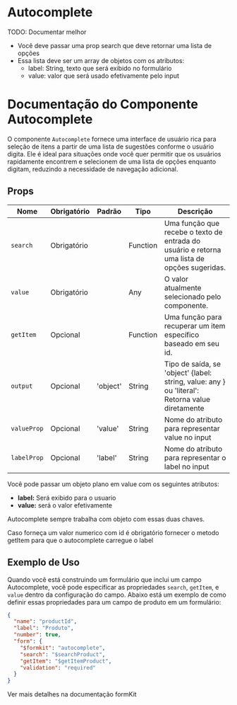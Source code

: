 # Autocomplete

TODO: Documentar melhor

* Você deve passar uma prop search que deve retornar uma lista de opções
* Essa lista deve ser um array de objetos com os atributos:
  * label: String, texto que será exibido no formulário
  * value: valor que será usado efetivamente pelo input

# Documentação do Componente Autocomplete

O componente `Autocomplete` fornece uma interface de usuário rica para seleção de itens a partir de uma lista de
sugestões conforme o usuário digita. Ele é ideal para situações onde você quer permitir que os usuários rapidamente
encontrem e selecionem de uma lista de opções enquanto digitam, reduzindo a necessidade de navegação adicional.

## Props

| Nome        | Obrigatório | Padrão   | Tipo     | Descrição                                                                                       |
|-------------|-------------|----------|----------|-------------------------------------------------------------------------------------------------|
| `search`    | Obrigatório |          | Function | Uma função que recebe o texto de entrada do usuário e retorna uma lista de opções sugeridas.    |
| `value`     | Obrigatório |          | Any      | O valor atualmente selecionado pelo componente.                                                 |
| `getItem`   | Opcional    |          | Function | Uma função para recuperar um item específico baseado em seu id.                                 |
| `output`    | Opcional    | 'object' | String   | Tipo de saída, se 'object' {label: string, value: any } ou 'literal': Retorna value diretamente |
| `valueProp` | Opcional    | 'value'  | String   | Nome do atributo para representar value no input                                                |
| `labelProp` | Opcional    | 'label'  | String   | Nome do atributo para representar o label no input                                              |

Você pode passar um objeto plano em value com os seguintes atributos:

* **label:** Será exibido para o usuario
* **value:** será o valor efetivamente

Autocomplete sempre trabalha com objeto com essas duas chaves.

Caso forneça um valor numerico com id é obrigatório fornecer o metodo getItem para que o autocomplete carregue o label

## Exemplo de Uso

Quando você está construindo um formulário que inclui um campo Autocomplete, você pode especificar as
propriedades `search`, `getItem`, e `value` dentro da configuração do campo. Abaixo está um exemplo de como definir
essas propriedades para um campo de produto em um formulário:

```json
{
  "name": "productId",
  "label": "Produto",
  "number": true,
  "form": {
    "$formkit": "autocomplete",
    "search": "$searchProduct",
    "getItem": "$getItemProduct",
    "validation": "required"
  }
}
```

Ver mais detalhes na documentação formKit
